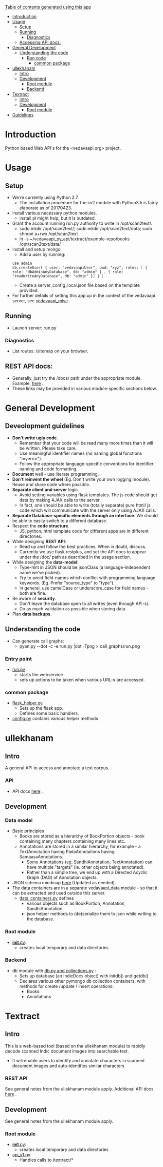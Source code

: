 [Table of contents generated using this app](https://tableofcontents.herokuapp.com)

- [Introduction](#introduction)
- [Usage](#usage)
  - [Setup](#setup)
  - [Running](#running)
    - [Diagnostics](#diagnostics)
  - [Accessing API docs:](#accessing-api-docs)
- [General Development](#general-development)
  - [Understanding the code](#understanding-the-code)
    - [Run code](#run-code)
      - [common package](#common-package)
- [ullekhanam](#ullekhanam)
  - [Intro](#intro)
  - [Development](#development)
    - [Root module](#root-module)
    - [Backend](#backend)
- [Textract](#textract)
  - [Intro](#intro)
  - [Development](#development)
    - [Root module](#root-module)
- [Guidelines](#guidelines)

# Introduction
Python based Web API's for the <vedavaapi.org> project.  

# Usage
## Setup
* We're currently using Python 2.7.
  * The installation procedure for the cv2 module with Python3.5 is fairly elaborate as of 20170423.
* Install various necessary python modules.
  * install.pl might help, but it is outdated.
* Grant the account running run.py authority to write in /opt/scan2text/.
  * sudo mkdir /opt/scan2text/; sudo mkdir /opt/scan2text/data; sudo chmod a+rwx /opt/scan2text
  * ln -s ~/vedavaapi_py_api/textract/example-repo/books /opt/scan2text/data/
* Install and setup mongo.
  * Add a user by running:
  ```
  use admin
  db.createUser( { user: "vedavaapiUser", pwd: "xyz", roles: [ { role: "dbAdminAnyDatabase", db: "admin" } , { role: "readWriteAnyDatabase", db: "admin" }] } )
  ```  
  * Create a server_config_local.json file based on the template provided.
* For further details of setting this app up in the context of the vedavaapi server, see [vedavaapi_misc](https://github.com/vedavaapi/vedavaapi-misc) .

## Running
* Launch server: run.py

### Diagnostics
* List routes: /sitemap on your browser.

## REST API docs:
- Generally, just try the /docs/ path under the appropriate module. Example: [here](http://api.vedavaapi.org/py/textract/docs) .
- These links may be provided in various module-specific sections below.

# General Development
## Deveolopment guidelines
* **Don't write ugly code**.
  * Remember that your code will be read many more times than it will be written. Please take care.
  * Use meaningful identifier names (no naming global functions "myerror").
  * Follow the appropriate language-specific conventions for identifier naming and code formatting.
* **Document** well - use literate programming.
* **Don't reinvent the wheel** (Eg. Don't write your own logging module). Reuse and share code where possible.
* **Separate client and server** logic.
  * Avoid setting variables using flask templates. The js code should get data by making AJAX calls to the server.
  * In fact, one should be able to write (totally separate) pure html/ js code which will communicate with the server only using AJAX calls.
* **Separate Database-specific elements through an interface**. We should be able to easily switch to a different database.
* Respect the **code structure**.
  * JS, python, html template code for different apps are in different directories.
* While designing **REST API**:
  * Read up and follow the best practices. When in doubt, discuss.
  * Currently we use flask restplus, and set the API docs to appear under the /doc/ path as described in the usage section.
* While designing the **data-model**:
  * Type-hint in JSON should be jsonClass (a language-independent name we've picked).
  * Try to avoid field-names which conflict with programming language keywords. (Eg. Prefer "source_type" to "type").
  * In general, use camelCase or underscore_case for field names - both are fine.
* Be aware of **security**.
  * Don't leave the database open to all writes (even through API-s).
  * Do as much validation as possible when storing data.
* Plan **data backups**.

## Understanding the code
* Can generate call graphs:
  * pyan.py --dot -c -e run.py |dot -Tpng > call_graphs/run.png

### Entry point
* [run.py]() :
  * starts the webservice
  * sets up actions to be taken when various URL-s are accessed.

### common package
* [flask_helper.py]()
  * Sets up the flask app.
  * Defines some basic handlers.
* [config.py]() contains various helper methods

# ullekhanam
## Intro
A general API to access and annotate a text corpus.

### API
- API docs [here](http://api.vedavaapi.org/py/ullekhanam/docs) .

## Development
### Data model
- Basic principles
  - Books are stored as a hierarchy of BookPortion objects - book containing many chapters containing many lines etc..
  - Annotations are stored in a similar hierarchy, for example - a TextAnnotation having PadaAnnotations having SamaasaAnnotations.
    - Some Annotations (eg. SandhiAnnotation, TextAnnotation) can have multiple "targets" (ie. other objects being annotated).
    - Rather than a simple tree, we end up with a Directed Acyclic Graph (DAG) of Annotation objects.
- JSON schema mindmap [here](https://drive.mindmup.com/map?state=%7B%22ids%22:%5B%220B1_QBT-hoqqVbHc4QTV3Q2hjdTQ%22%5D,%22action%22:%22open%22,%22userId%22:%22109000762913288837175%22%7D) (Updated as needed).
- The data containers are in a separate vedavaapi_data module - so that it can be extracted and used outside this server.
    * [data_containers.py]() defines
      * various objects such as BookPortion, Annotation, SandhiAnnotation.
      * json helper methods to (de)serialize them to json while writing to the database.

### Root module
* [__init__.py]():
  * creates local temporary and data directories

### Backend
* db module with [db.py and collections.py]() :
  * Sets up database (an IndicDocs object) with initdb() and getdb()
  * Declares various other pymongo db collection containers, with methods for create /update / insert operations:
    * Books
    * Annotations

# Textract
## Intro
This is a web-based tool (based on the ullekhanam module) to rapidly decode scanned Indic document images into searchable text.

- It will enable users to identify and annotate characters in scanned document images and auto-identifies similar characters.

### REST API
See general notes from the ullekhanam module apply. Additional API docs [here](http://api.vedavaapi.org/py/textract/docs) .

## Development
See general notes from the ullekhanam module apply.

### Root module
* [__init__.py]():
  * creates local temporary and data directories
* [api_v1.py]():
  * Handles calls to /textract/*

